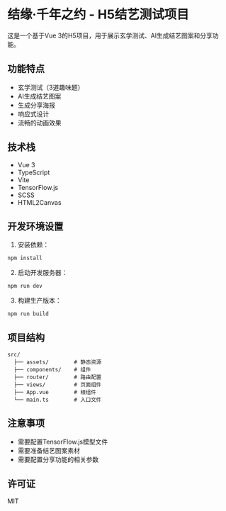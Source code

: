 # 结缘·千年之约 - H5结艺测试项目

这是一个基于Vue 3的H5项目，用于展示玄学测试、AI生成结艺图案和分享功能。

## 功能特点

- 玄学测试（3道趣味题）
- AI生成结艺图案
- 生成分享海报
- 响应式设计
- 流畅的动画效果

## 技术栈

- Vue 3
- TypeScript
- Vite
- TensorFlow.js
- SCSS
- HTML2Canvas

## 开发环境设置

1. 安装依赖：
```bash
npm install
```

2. 启动开发服务器：
```bash
npm run dev
```

3. 构建生产版本：
```bash
npm run build
```

## 项目结构

```
src/
  ├── assets/        # 静态资源
  ├── components/    # 组件
  ├── router/        # 路由配置
  ├── views/         # 页面组件
  ├── App.vue        # 根组件
  └── main.ts        # 入口文件
```

## 注意事项

- 需要配置TensorFlow.js模型文件
- 需要准备结艺图案素材
- 需要配置分享功能的相关参数

## 许可证

MIT 